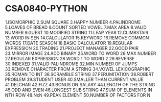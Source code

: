 # CSA0840-PYTHON
1.ISOMORPHIC
2.SUM SQUARE
3.HAPPY NUMBER
4.PALINDROME
5.LOAVES OF BREAD
6.COUNT SORTED VOWEL
7.MAX AREA
8.VALID NUMBER
9.GUEST
10.MODIFIED STRING 
11.LEAP YEAR
12.CLIMBSTAIR
13.WORD IN SEN
14.CALCULATOR
15.KEYWORD
16.REMOVE COMMON WORDS
17.DATE SEASON
18.BASIC CALCULATOR
19.REGULAR EXPRESSION
20.TRADING
21.PROJECT MANAGER
22.GOOD PAIR
23.MIRROR IMAGE
24.ADD BINARY
25.WORD TO WORD
26.MAX NUMBER
27.REGULAR EXPRESSION
28.WORD 1 TO WORD 2
29.REVERSE
30.INDEXED
31.VALID PALINDROME
32.MIN NUMBER OF JUMPS
33.REMOVE CHARACTER FROM A STRING
34.VOWEL LEXICOGRAPHIC
35.ROMAN TO INT
36.SCRAMBLE STRING
37.PERUMITATION
38.ROBERT PROBLEM
39.STUDENT USER
40.SMALLER THAN CURRENT VALUE
41.DELCHAR
42.FIZZ
43.BONUS ON SALARY
44.LENGTH OF THE STRING
45.ODD AND EVEN
46.LONGEST SUB STRING
47.SUM OF ELEMENTS IN NTH ROW
48.NxN
49.PEAK ELEMENT
50.NUMBER OF  FACTORS FOR N




